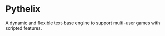 # Pythelix

A dynamic and flexible text-base engine to support multi-user games with scripted features.
